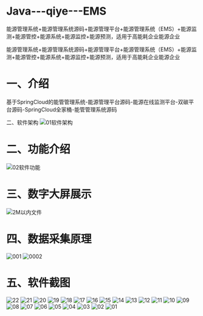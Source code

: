 # Java---qiye---EMS
能源管理系统+能源管理系统源码+能源管理平台+能源管理系统（EMS）+能源监测+能源管控+能源系统+能源监控+能源预测，适用于高能耗企业能源企业

能源管理系统+能源管理系统源码+能源管理平台+能源管理系统（EMS）+能源监测+能源管控+能源系统+能源监控+能源预测，适用于高能耗企业能源企业

# 一、介绍

基于SpringCloud的能管管理系统-能源管理平台源码-能源在线监测平台-双碳平台源码-SpringCloud全家桶-能管管理系统源码

二、软件架构
![01软件架构](https://github.com/user-attachments/assets/4abe1c95-7113-4e7a-bdcb-8e79579134eb)

# 二、功能介绍

![02软件功能](https://github.com/user-attachments/assets/fabc5101-321d-416a-ad08-d97f399c597f)

# 三、数字大屏展示

![2M以内文件](https://github.com/user-attachments/assets/c0b65a25-3716-452c-8543-4a64698f79a7)

# 四、数据采集原理

![001](https://github.com/user-attachments/assets/d8b025ac-7df8-413a-bbe9-c8b2fb3971d7)
![0002](https://github.com/user-attachments/assets/15b7b1f4-9ffe-40de-8331-11dd641df4ff)


# 五、软件截图

![22](https://github.com/user-attachments/assets/10068043-30e8-4334-8bde-65e22fe6d99c)
![21](https://github.com/user-attachments/assets/a7236ca8-99bd-41dd-bc47-c7e5af4cf2ca)
![20](https://github.com/user-attachments/assets/a42d137e-f946-4c70-af36-e75c11e5bc05)
![19](https://github.com/user-attachments/assets/869b7b21-58e2-4127-88d4-223c57e294cb)
![18](https://github.com/user-attachments/assets/81da7afc-168d-4d29-94af-a2aa08aecfda)
![17](https://github.com/user-attachments/assets/042fcf08-602b-49f9-a300-133f9fd1cdaa)
![16](https://github.com/user-attachments/assets/4af9c2d4-38b8-4370-9143-5683f731d28e)
![15](https://github.com/user-attachments/assets/9bbb424d-48df-4cc0-a6fe-43e95a702c2f)
![14](https://github.com/user-attachments/assets/e6c7d736-5b14-4360-8ad0-4c8326264d51)
![13](https://github.com/user-attachments/assets/f440b4cd-023b-4b5e-b432-b2759ae5b7ad)
![12](https://github.com/user-attachments/assets/0588ef0e-edc4-4bd5-9721-ef03ed9ecac4)
![11](https://github.com/user-attachments/assets/74ee974e-f722-4095-b7cd-34e29091180f)
![10](https://github.com/user-attachments/assets/9351aaa8-7eee-4e64-8a04-fe8b30b80f4c)
![09](https://github.com/user-attachments/assets/f33cf5d4-4fea-4b57-bbd9-5655be6eac7d)
![08](https://github.com/user-attachments/assets/e96376bd-788b-405a-8b0a-37336a82d686)
![07](https://github.com/user-attachments/assets/7c0c0277-36f4-4a71-a1ed-b84e3dc75b36)
![06](https://github.com/user-attachments/assets/df6ba22d-37c1-4ad4-a59a-7826765b4738)
![05](https://github.com/user-attachments/assets/053863f4-7c7f-4374-9b17-1eb4bc3f7853)
![04](https://github.com/user-attachments/assets/5c4f06fb-a43a-4b69-83e2-626cc3ee0450)
![03](https://github.com/user-attachments/assets/29930356-bd34-4ae7-a97b-822ec83b7476)
![02](https://github.com/user-attachments/assets/742b1f76-dd84-4ce7-828f-4489de71aad4)
![01](https://github.com/user-attachments/assets/90ea890b-a7e6-4188-875b-77841ab8af59)








